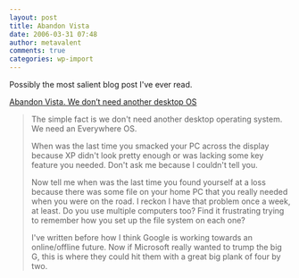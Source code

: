 ```yaml
---
layout: post
title: Abandon Vista
date: 2006-03-31 07:48
author: metavalent
comments: true
categories: wp-import
---
```

Possibly the most salient blog post I've ever read.

<a href="https://squash.wordpress.com/2006/03/27/abandon-vista-we-dont-need-another-desktop-os/">Abandon Vista. We don’t need another desktop OS</a> 
 <blockquote>The simple fact is we don't need another desktop operating system. We need an Everywhere OS.

When was the last time you smacked your PC across the display because XP didn't look pretty enough or was lacking some key feature you needed. Don't ask me because I couldn't tell you.

Now tell me when was the last time you found yourself at a loss because there was some file on your home PC that you really needed when you were on the road. I reckon I have that problem once a week, at least. Do you use multiple computers too? Find it frustrating trying to remember how you set up the file system on each one?

I've written before how I think Google is working towards an online/offline future. Now if Microsoft really wanted to trump the big G, this is where they could hit them with a great big plank of four by two.</blockquote>
